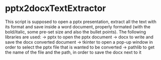 # pptx2docxTextExtractor
This script is supposed to open a pptx presentation, extract all the text with its format and save inside a word document, properly formated (with the bold/italic, some pre-set size and also the bullet points).
The following libraries are used:
  -> pptx to open the pptx document
  -> docx to write and save the docx converted document
  -> tkinter to open a pop-up window in order to select the pptx file that is wanted to be converted
  -> pathlib to get the name of the file and the path, in order to save the docx next to it
